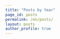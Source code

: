 ```yaml
---
title: "Posts by Year"
page_id: posts
permalink: /en/posts/
layout: posts
author_profile: true
---
```

